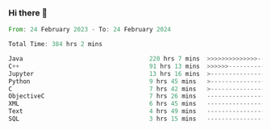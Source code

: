 ### Hi there 👋

<!--
**luoxuanzao/luoxuanzao** is a ✨ _special_ ✨ repository because its `README.md` (this file) appears on your GitHub profile.

Here are some ideas to get you started:

- 🔭 I’m currently working on ...
- 🌱 I’m currently learning ...
- 👯 I’m looking to collaborate on ...
- 🤔 I’m looking for help with ...
- 💬 Ask me about ...
- 📫 How to reach me: ...
- 😄 Pronouns: ...
- ⚡ Fun fact: ...
-->

<!--START_SECTION:waka-->

```rust
From: 24 February 2023 - To: 24 February 2024

Total Time: 384 hrs 2 mins

Java                                   220 hrs 7 mins  >>>>>>>>>>>>>>-----------   57.10 %
C++                                    91 hrs 13 mins  >>>>>>-------------------   23.66 %
Jupyter                                13 hrs 16 mins  >------------------------   03.45 %
Python                                 9 hrs 45 mins   >------------------------   02.53 %
C                                      7 hrs 42 mins   >------------------------   02.00 %
ObjectiveC                             7 hrs 26 mins   -------------------------   01.93 %
XML                                    6 hrs 45 mins   -------------------------   01.75 %
Text                                   4 hrs 49 mins   -------------------------   01.25 %
SQL                                    3 hrs 15 mins   -------------------------   00.84 %
```

<!--END_SECTION:waka-->